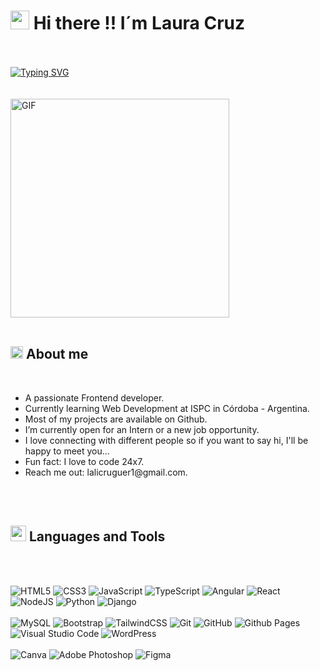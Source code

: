 <h1><img src="https://media.giphy.com/media/hvRJCLFzcasrR4ia7z/giphy.gif" width="30"> Hi there !! I´m Laura Cruz</h1>
<br/>
<br/>
<a href="https://git.io/typing-svg"><img src="https://readme-typing-svg.demolab.com?font=Monserrat&size=25&pause=1000&color=F75C7E&random=false&width=435&lines=Welcome+to+my+GitHub+Profile!!!;I%C2%B4m+a+Frontend+Developer;Active+Learner+%2F+Researcher;Love+to+learn+new+stuffs" alt="Typing SVG" /></a>
<br/>
<br/>
<br/>
    
  

<img align="center" alt="GIF" height="350px" src="https://media.giphy.com/media/Ah3zHH7hvsSB2/giphy.gif" />
<br/>
<br/>      
  
  <h2><img src="https://media.giphy.com/media/ObNTw8Uzwy6KQ/giphy.gif" width="20px">&nbsp;About me</h2>
  <br/>       
    <ul>
        <li>A passionate Frontend developer.</li>
        <li>Currently learning Web Development at ISPC in Córdoba - Argentina.</li>
        <li>Most of my projects are available on Github.</li>
        <li>I’m currently open for an Intern or a new job opportunity.</li>
        <li>I love connecting with different people so if you want to say hi, I'll be happy to meet you...</li>
        <li> Fun fact: I love to code 24x7.</li>
        <li>Reach me out: lalicruguer1@gmail.com.</li>
    </ul>
<!-- <img src="https://media.giphy.com/media/LnQjpWaON8nhr21vNW/giphy.gif" width="30"> -->
<!-- 💖 -->
<br/>
<br/> 
  
<h2><img src="https://media2.giphy.com/media/QssGEmpkyEOhBCb7e1/giphy.gif?cid=ecf05e47a0n3gi1bfqntqmob8g9aid1oyj2wr3ds3mg700bl&rid=giphy.gif" width ="25"> Languages and Tools</h2>
<br/>
<br/>

![HTML5](https://img.shields.io/badge/html5-%23E34F26.svg?style=for-the-badge&logo=html5&logoColor=white)
![CSS3](https://img.shields.io/badge/css3-%231572B6.svg?style=for-the-badge&logo=css3&logoColor=white)
![JavaScript](https://img.shields.io/badge/javascript-%23323330.svg?style=for-the-badge&logo=javascript&logoColor=%23F7DF1E)
![TypeScript](https://img.shields.io/badge/typescript-%23007ACC.svg?style=for-the-badge&logo=typescript&logoColor=white)
![Angular](https://img.shields.io/badge/angular-%23DD0031.svg?style=for-the-badge&logo=angular&logoColor=white)
![React](https://img.shields.io/badge/react-%2320232a.svg?style=for-the-badge&logo=react&logoColor=%2361DAFB)
![NodeJS](https://img.shields.io/badge/node.js-6DA55F?style=for-the-badge&logo=node.js&logoColor=white)
![Python](https://img.shields.io/badge/python-3670A0?style=for-the-badge&logo=python&logoColor=ffdd54)
![Django](https://img.shields.io/badge/django-%23092E20.svg?style=for-the-badge&logo=django&logoColor=white)
<br/>   
![MySQL](https://img.shields.io/badge/mysql-4479A1.svg?style=for-the-badge&logo=mysql&logoColor=white)
![Bootstrap](https://img.shields.io/badge/bootstrap-%238511FA.svg?style=for-the-badge&logo=bootstrap&logoColor=white)
![TailwindCSS](https://img.shields.io/badge/tailwindcss-%2338B2AC.svg?style=for-the-badge&logo=tailwind-css&logoColor=white)
![Git](https://img.shields.io/badge/git-%23F05033.svg?style=for-the-badge&logo=git&logoColor=white)
![GitHub](https://img.shields.io/badge/github-%23121011.svg?style=for-the-badge&logo=github&logoColor=white)
![Github Pages](https://img.shields.io/badge/github%20pages-121013?style=for-the-badge&logo=github&logoColor=white)
![Visual Studio Code](https://img.shields.io/badge/Visual%20Studio%20Code-0078d7.svg?style=for-the-badge&logo=visual-studio-code&logoColor=white)
![WordPress](https://img.shields.io/badge/WordPress-%23117AC9.svg?style=for-the-badge&logo=WordPress&logoColor=white)
<br/>
<br/>
![Canva](https://img.shields.io/badge/Canva-%2300C4CC.svg?style=for-the-badge&logo=Canva&logoColor=white)
![Adobe Photoshop](https://img.shields.io/badge/adobe%20photoshop-%2331A8FF.svg?style=for-the-badge&logo=adobe%20photoshop&logoColor=white)
![Figma](https://img.shields.io/badge/figma-%23F24E1E.svg?style=for-the-badge&logo=figma&logoColor=white)



